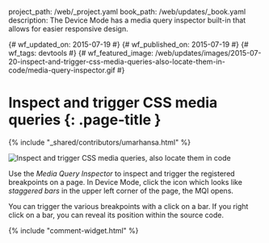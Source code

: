 project_path: /web/_project.yaml
book_path: /web/updates/_book.yaml
description: The Device Mode has a media query inspector built-in that allows for easier responsive design.

{# wf_updated_on: 2015-07-19 #}
{# wf_published_on: 2015-07-19 #}
{# wf_tags: devtools #}
{# wf_featured_image: /web/updates/images/2015-07-20-inspect-and-trigger-css-media-queries-also-locate-them-in-code/media-query-inspector.gif #}

# Inspect and trigger CSS media queries {: .page-title }

{% include "_shared/contributors/umarhansa.html" %}


<img src="/web/updates/images/2015-07-20-inspect-and-trigger-css-media-queries-also-locate-them-in-code/media-query-inspector.gif" alt="Inspect and trigger CSS media queries, also locate them in code">

Use the <em>Media Query Inspector</em> to inspect and trigger the registered breakpoints on a page. In Device Mode, click the icon which looks like <em>staggered bars</em> in the upper left corner of the page, the MQI opens.

You can trigger the various breakpoints with a click on a bar. If you right click on a bar, you can reveal its position within the source code.




		


{% include "comment-widget.html" %}
